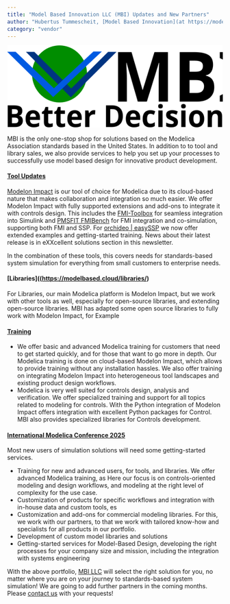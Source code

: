 ```yaml
---
title: "Model Based Innovation LLC (MBI) Updates and New Partners"
author: "Hubertus Tummescheit, [Model Based Innovation](at https://modelbased.cloud/)"
category: "vendor"
---
```

![](MBI-LLC.svg "MBI Logo")

MBI is the only one-stop shop for solutions based on the Modelica Association standards based in the United States. In addition to to tool and library sales, 
we also provide services to help you set up your processes to successfully use model based design for innovative product development.    

#### [Tool Updates](https://modelbased.cloud/tools/)

[Modelon Impact](https://modelon.com/modelon-impact/) is our tool of choice for Modelica due to its cloud-based nature that makes collaboration and integration so much easier. 
We offer Modelon Impact with fully supported extensions and add-ons to integrate it with controls design. This includes the [FMI-Toolbox](https://modelon.com/fmi-toolbox/) 
for seamless integration into Simulink and [PMSFIT FMIBench](https://modelbased.cloud/tools/fmi/) for FMI integration and co-simulation, supporting both FMI and SSP. 
For [orchideo \| easySSP](https://www.exxcellent.de/orchideo-easy-ssp) we now offer extended examples and getting-started training. News about their latest release is in eXXcellent solutions section in this newsletter.  

In the combination of these tools, this covers needs for standards-based system simulation for everything from small customers to enterprise needs. 

#### [Libraries]((https://modelbased.cloud/libraries/)
For Libraries, our main Modelica platform is Modelon Impact, but we work with other tools as well, especially for open-source libraries, and extending open-source libraries. MBI has adapted some open source libraries to fully work with Modelon Impact, for Example

#### [Training](https://modelbased.cloud/services/)
- We offer basic and advanced Modelica training for customers that need to get started quickly, and for those that want to go more in depth. Our Modelica training is done on cloud-based Modelon Impact, which allows to provide training without any installation hassles. We also offer training on integrating Modelon Impact into heterogeneous tool landscapes and existing product design workflows.
- Modelica is very well suited for controls design, analysis and verification. We offer specialized training and support for all topics related to modeling for controls. With the Python integration of Modelon Impact offers integration with excellent Python packages for Control. MBI also provides specialized libraries for Controls development. 
  



#### [International Modelica Conference 2025](https://modelica.org/events/modelica2025/#registration-and-accommodation)
Most new users of simulation solutions will need some getting-started services. 

- Training for new and advanced users, for tools, and libraries. We offer advanced Modelica training, as  Here our focus is on controls-oriented modeling and design workflows, and modeling at the right level of complexity for the use case. 
- Customization of products for specific workflows and integration with in-house data and custom tools, es
- Customization and add-ons for commercial modeling libraries. For this, we work with our partners, to that we work with tailored know-how and specialists for all products in our portfolio.
- Development of custom model libraries and solutions
- Getting-started services for Model-Based Design, developing the right processes for your company size and mission, including the integration with systems engineering   

With the above portfolio, [MBI LLC](https://modelbased.cloud/) will select the right solution for you, no matter where you are on your journey to standards-based system simulation! We are going to add further partners in the coming months.
Please [contact us](https://modelbased.cloud/company/) with your requests!  
